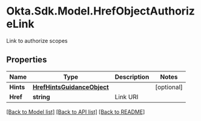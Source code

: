 # Okta.Sdk.Model.HrefObjectAuthorizeLink
Link to authorize scopes

## Properties

Name | Type | Description | Notes
------------ | ------------- | ------------- | -------------
**Hints** | [**HrefHintsGuidanceObject**](HrefHintsGuidanceObject.md) |  | [optional] 
**Href** | **string** | Link URI | 

[[Back to Model list]](../README.md#documentation-for-models) [[Back to API list]](../README.md#documentation-for-api-endpoints) [[Back to README]](../README.md)

